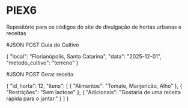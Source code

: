 # PIEX6
Repositório para os códigos do site de divulgação de hortas urbanas e receitas

#JSON POST Guia do Cultivo

{
  "local": "Florianópolis, Santa Catarina",
  "data": "2025-12-01",
  "metodo_cultivo": "terreno"
}

#JSON POST Gerar receita

{
  "id_horta": 12,
  "itens": [
    {
      "Alimentos": "Tomate, Manjericão, Alho"
    },
    {
      "Restrições": "Sem lactose"
    },
    {
      "Adicionais": "Gostaria de uma receita rápida para o jantar."
    }
  ]
}


